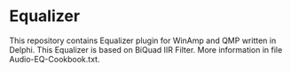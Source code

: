 # Equalizer
This repository contains Equalizer plugin for WinAmp and QMP written in Delphi.
This Equalizer is based on BiQuad IIR Filter.
More information in file Audio-EQ-Cookbook.txt.
